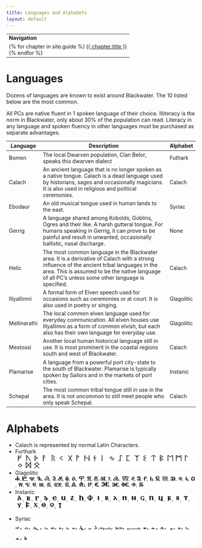 ```yaml
---
title: Languages and Alphabets
layout: default
---
```

<table>
  <tr><td><b>Navigation</b></td></tr>
  <tr><td>
{% for chapter in site.guide %}
  <a href="{{ chapter.url | relative_url }}">{{ chapter.title }}</a><br>
{% endfor %}  
    </td></tr></table>  

# Languages  

Dozens of languages are known to exist around Blackwater.  The 10 listed below are the most common.  

All PCs are native fluent in 1 spoken language of their choice.  Illiteracy is the norm in Blackwater, only about 30% of the population can read.  Literacy in any language and spoken fluency in other languages must be purchased as separate advantages.   

|Language|Description|Alphabet|
|---|---|---|
|Bomen|The local Dwarven population, Clan Belor, speaks this dwarven dialect|Futhark|
|Calach|An ancient language that is no longer spoken as a native tongue. Calach is a dead language used by historians, sages and occasionally magicians. It is also used in religious and political ceremonies.|Calach|
|Ebodaur|An old musical tongue used in human lands to the east.|Syriac|
|Gerrig|A language shared among Kobolds, Goblins, Ogres and their like. A harsh gutteral tongue.  For humans speaking in Gerrig, it can prove to be painful and result in unwanted, occasionally ballistic, nasal discharge.|None|
|Helic|The most common language in the Blackwater area.  It is a derivative of Calach with a strong influence of the ancient tribal languages in the area.  This is assumed to be the native language of all PC’s unless some other language is specified.|Calach|
|Illyallimni|A formal form of Elven speech used for occasions such as ceremonies or at court. It is also used in poetry or singing.|Glagolitic|
|Mellinarathi|The local common elven language used for everyday communication. All elven houses use Illyallimni as a form of common elvish, but each also has their own language for everyday use.|Glagolitic|
|Mestossi|Another local human historical language still in use. It is most prominent in the coastal regions south and west of Blackwater.|Calach|
|Plamarise|A language from a powerful port city-state to the south of Blackwater. Plamarise is typically spoken by Sailors and in the markets of port cities.|Instanic|
|Schepal|The most common tribal tongue still in use in the area. It is not uncommon to still meet people who only speak Schepal.|Calach|  


# Alphabets  
* Calach is represented by normal Latin Characters.  
* Furthark <img src="../images/Futhark.png">  
* Glagolitic <img src="../images/Glagolitic.png">  
* Instanic <img src="../images/Instanic.png">  
* Syriac <img src="../images/Syriac.png">  


